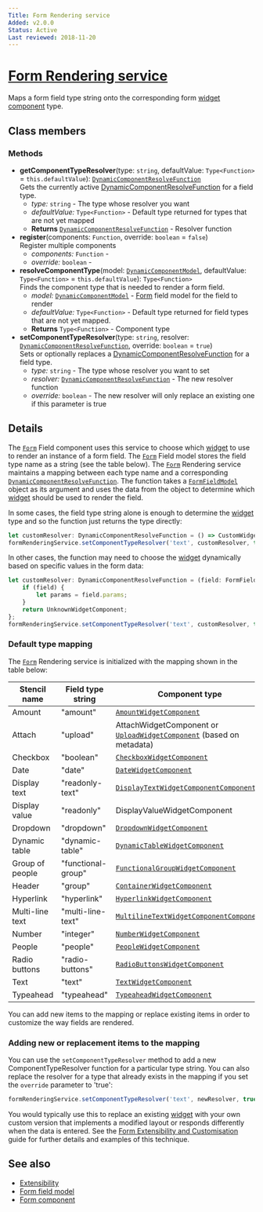 ```yaml
---
Title: Form Rendering service
Added: v2.0.0
Status: Active
Last reviewed: 2018-11-20
---
```


# [Form Rendering service](../../../lib/core/form/services/form-rendering.service.ts "Defined in form-rendering.service.ts")

Maps a form field type string onto the corresponding form [widget component](../../insights/components/widget.component.md) type.

## Class members

### Methods

*   **getComponentTypeResolver**(type: `string`, defaultValue: `Type<Function>` = `this.defaultValue`): [`DynamicComponentResolveFunction`](../../../lib/core/services/dynamic-component-mapper.service.ts)<br/>
    Gets the currently active [DynamicComponentResolveFunction](../../../lib/core/services/dynamic-component-mapper.service.ts) for a field type.
    *   *type:* `string`  - The type whose resolver you want
    *   *defaultValue:* `Type<Function>`  - Default type returned for types that are not yet mapped
    *   **Returns** [`DynamicComponentResolveFunction`](../../../lib/core/services/dynamic-component-mapper.service.ts) - Resolver function
*   **register**(components: `Function`, override: `boolean` = `false`)<br/>
    Register multiple components
    *   *components:* `Function`  -
    *   *override:* `boolean`  -
*   **resolveComponentType**(model: [`DynamicComponentModel`](../../../lib/core/services/dynamic-component-mapper.service.ts), defaultValue: `Type<Function>` = `this.defaultValue`): `Type<Function>`<br/>
    Finds the component type that is needed to render a form field.
    *   *model:* [`DynamicComponentModel`](../../../lib/core/services/dynamic-component-mapper.service.ts)  - [Form](../../../lib/process-services/src/lib/task-list/models/form.model.ts) field model for the field to render
    *   *defaultValue:* `Type<Function>`  - Default type returned for field types that are not yet mapped.
    *   **Returns** `Type<Function>` - Component type
*   **setComponentTypeResolver**(type: `string`, resolver: [`DynamicComponentResolveFunction`](../../../lib/core/services/dynamic-component-mapper.service.ts), override: `boolean` = `true`)<br/>
    Sets or optionally replaces a [DynamicComponentResolveFunction](../../../lib/core/services/dynamic-component-mapper.service.ts) for a field type.
    *   *type:* `string`  - The type whose resolver you want to set
    *   *resolver:* [`DynamicComponentResolveFunction`](../../../lib/core/services/dynamic-component-mapper.service.ts)  - The new resolver function
    *   *override:* `boolean`  - The new resolver will only replace an existing one if this parameter is true

## Details

The [`Form`](../../../lib/process-services/src/lib/task-list/models/form.model.ts) Field component uses this service to choose which [widget](../../../lib/testing/src/lib/core/pages/form/widgets/widget.ts) to use to render an instance of a
form field. The [`Form`](../../../lib/process-services/src/lib/task-list/models/form.model.ts) Field model stores the field type name as a string (see the table below).
The [`Form`](../../../lib/process-services/src/lib/task-list/models/form.model.ts) Rendering service maintains a mapping between each type name and
a corresponding [`DynamicComponentResolveFunction`](../../../lib/core/services/dynamic-component-mapper.service.ts). The function takes a [`FormFieldModel`](../../core/models/form-field.model.md) object as its argument and
uses the data from the object to determine which [widget](../../../lib/testing/src/lib/core/pages/form/widgets/widget.ts) should be used to render the field.

In some cases, the field type string alone is enough to determine the [widget](../../../lib/testing/src/lib/core/pages/form/widgets/widget.ts) type and so the function
just returns the type directly:

```ts
let customResolver: DynamicComponentResolveFunction = () => CustomWidgetComponent;
formRenderingService.setComponentTypeResolver('text', customResolver, true);
```

In other cases, the function may need to choose the [widget](../../../lib/testing/src/lib/core/pages/form/widgets/widget.ts) dynamically based on
specific values in the form data:

```ts
let customResolver: DynamicComponentResolveFunction = (field: FormFieldModel): Type<{}> => {
    if (field) {
        let params = field.params;
    }
    return UnknownWidgetComponent;
};
formRenderingService.setComponentTypeResolver('text', customResolver, true);
```

### Default type mapping

The [`Form`](../../../lib/process-services/src/lib/task-list/models/form.model.ts) Rendering service is initialized with the mapping shown in the table below:

| Stencil name    | Field type string  | Component type                                                                                                                            |
| --------------- | ------------------ | ----------------------------------------------------------------------------------------------------------------------------------------- |
| Amount          | "amount"           | [`AmountWidgetComponent`](../../../lib/core/form/components/widgets/amount/amount.widget.ts)                                              |
| Attach          | "upload"           | AttachWidgetComponent or [`UploadWidgetComponent`](../../../lib/core/form/components/widgets/upload/upload.widget.ts) (based on metadata) |
| Checkbox        | "boolean"          | [`CheckboxWidgetComponent`](../../../lib/core/form/components/widgets/checkbox/checkbox.widget.ts)                                        |
| Date            | "date"             | [`DateWidgetComponent`](../../../lib/core/form/components/widgets/date/date.widget.ts)                                                    |
| Display text    | "readonly-text"    | [`DisplayTextWidgetComponentComponent`](../../../lib/core/form/components/widgets/display-text/display-text.widget.ts)                    |
| Display value   | "readonly"         | DisplayValueWidgetComponent                                                                                                               |
| Dropdown        | "dropdown"         | [`DropdownWidgetComponent`](../../../lib/core/form/components/widgets/dropdown/dropdown.widget.ts)                                        |
| Dynamic table   | "dynamic-table"    | [`DynamicTableWidgetComponent`](../../../lib/core/form/components/widgets/dynamic-table/dynamic-table.widget.ts)                          |
| Group of people | "functional-group" | [`FunctionalGroupWidgetComponent`](../../../lib/core/form/components/widgets/functional-group/functional-group.widget.ts)                 |
| Header          | "group"            | [`ContainerWidgetComponent`](../../../lib/core/form/components/widgets/container/container.widget.ts)                                     |
| Hyperlink       | "hyperlink"        | [`HyperlinkWidgetComponent`](../../../lib/core/form/components/widgets/hyperlink/hyperlink.widget.ts)                                     |
| Multi-line text | "multi-line-text"  | [`MultilineTextWidgetComponentComponent`](../../../lib/core/form/components/widgets/multiline-text/multiline-text.widget.ts)              |
| Number          | "integer"          | [`NumberWidgetComponent`](../../../lib/core/form/components/widgets/number/number.widget.ts)                                              |
| People          | "people"           | [`PeopleWidgetComponent`](../../../lib/core/form/components/widgets/people/people.widget.ts)                                              |
| Radio buttons   | "radio-buttons"    | [`RadioButtonsWidgetComponent`](../../../lib/core/form/components/widgets/radio-buttons/radio-buttons.widget.ts)                          |
| Text            | "text"             | [`TextWidgetComponent`](../../../lib/core/form/components/widgets/text/text.widget.ts)                                                    |
| Typeahead       | "typeahead"        | [`TypeaheadWidgetComponent`](../../../lib/core/form/components/widgets/typeahead/typeahead.widget.ts)                                     |

You can add new items to the mapping or replace existing items in order to customize the way
fields are rendered.

### Adding new or replacement items to the mapping

You can use the `setComponentTypeResolver` method to add a new ComponentTypeResolver function for a
particular type string. You can also replace the resolver for a type that already exists in the mapping
if you set the `override` parameter to 'true':

```ts
formRenderingService.setComponentTypeResolver('text', newResolver, true);
```

You would typically use this to replace an existing [widget](../../../lib/testing/src/lib/core/pages/form/widgets/widget.ts) with your own custom version that
implements a modified layout or responds differently when the data is entered. See the
[Form Extensibility and Customisation](../../user-guide/extensibility.md) guide for further details and examples
of this technique.

## See also

*   [Extensibility](../../user-guide/extensibility.md)
*   [Form field model](../models/form-field.model.md)
*   [Form component](../components/form.component.md)
